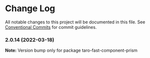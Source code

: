 # Change Log

All notable changes to this project will be documented in this file.
See [Conventional Commits](https://conventionalcommits.org) for commit guidelines.

### 2.0.14 (2022-03-18)

**Note:** Version bump only for package taro-fast-component-prism
